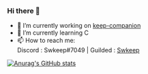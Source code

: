 ### Hi there 👋

- 🔭 I’m currently working on [keep-companion](https://github.com/swkeep/keep-companion)
- 🌱 I’m currently learning C
- 📫 How to reach me: 
<br/> Discord : Swkeep#7049 | Guilded : [Swkeep](https://www.guilded.gg/u/swkeep)
  
[![Anurag's GitHub stats](https://github-readme-stats.vercel.app/api?username=swkeep&theme=radical&show_icons=true)](https://github.com/swkeep)
